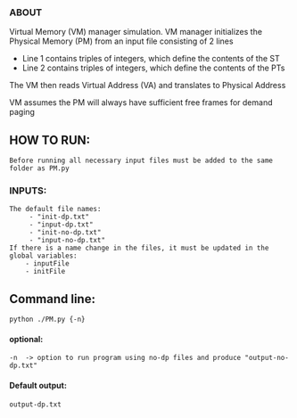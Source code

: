 ### ABOUT
Virtual Memory (VM) manager simulation.
VM manager initializes the Physical Memory (PM) from an input file consisting of 2 lines
- Line 1 contains triples of integers, which define the contents of the ST
- Line 2 contains triples of integers, which define the contents of the PTs

The VM then reads Virtual Address (VA) and translates to Physical Address

VM assumes the PM will always have sufficient free frames for demand paging

## HOW TO RUN:
    Before running all necessary input files must be added to the same folder as PM.py
### INPUTS:
    The default file names:
         - "init-dp.txt"
         - "input-dp.txt"
         - "init-no-dp.txt"
         - "input-no-dp.txt"
    If there is a name change in the files, it must be updated in the global variables:
        - inputFile
        - initFile

## Command line:
    python ./PM.py {-n}

#### optional: 
    -n  -> option to run program using no-dp files and produce "output-no-dp.txt"
#### Default output: 
    output-dp.txt
